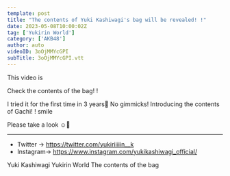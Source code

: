 ```yaml
---
template: post
title: "The contents of Yuki Kashiwagi's bag will be revealed! !"
date: 2023-05-08T10:00:02Z
tag: ['Yukirin World']
category: ['AKB48']
author: auto 
videoID: 3oOjMMYcGPI
subTitle: 3oOjMMYcGPI.vtt
---
```

This video is

Check the contents of the bag! !


I tried it for the first time in 3 years🧳
No gimmicks! Introducing the contents of Gachi! ! smile

Please take a look ☺️🩷

-------------------------------------------------- ------------------------------------

- Twitter → https://twitter.com/yukiriiiiin__k
- Instagram→ https://www.instagram.com/yukikashiwagi_official/

Yuki Kashiwagi Yukirin World The contents of the bag